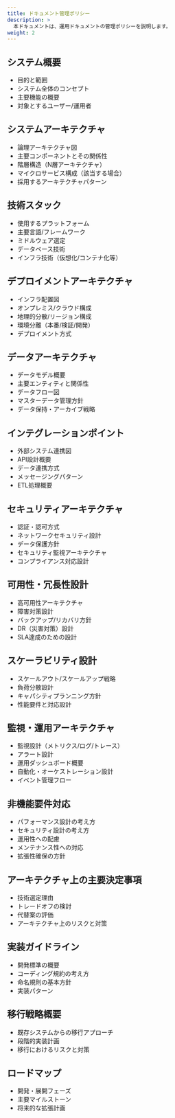```yaml
---
title: ドキュメント管理ポリシー
description: >
  本ドキュメントは、運用ドキュメントの管理ポリシーを説明します。
weight: 2
---
```


## システム概要

- 目的と範囲
- システム全体のコンセプト
- 主要機能の概要
- 対象とするユーザー/運用者

## システムアーキテクチャ

- 論理アーキテクチャ図
- 主要コンポーネントとその関係性
- 階層構造（N層アーキテクチャ）
- マイクロサービス構成（該当する場合）
- 採用するアーキテクチャパターン

## 技術スタック

- 使用するプラットフォーム
- 主要言語/フレームワーク
- ミドルウェア選定
- データベース技術
- インフラ技術（仮想化/コンテナ化等）

## デプロイメントアーキテクチャ

- インフラ配置図
- オンプレミス/クラウド構成
- 地理的分散/リージョン構成
- 環境分離（本番/検証/開発）
- デプロイメント方式

## データアーキテクチャ

- データモデル概要
- 主要エンティティと関係性
- データフロー図
- マスターデータ管理方針
- データ保持・アーカイブ戦略

## インテグレーションポイント

- 外部システム連携図
- API設計概要
- データ連携方式
- メッセージングパターン
- ETL処理概要

## セキュリティアーキテクチャ

- 認証・認可方式
- ネットワークセキュリティ設計
- データ保護方針
- セキュリティ監視アーキテクチャ
- コンプライアンス対応設計

## 可用性・冗長性設計

- 高可用性アーキテクチャ
- 障害対策設計
- バックアップ/リカバリ方針
- DR（災害対策）設計
- SLA達成のための設計

## スケーラビリティ設計

- スケールアウト/スケールアップ戦略
- 負荷分散設計
- キャパシティプランニング方針
- 性能要件と対応設計

## 監視・運用アーキテクチャ

- 監視設計（メトリクス/ログ/トレース）
- アラート設計
- 運用ダッシュボード概要
- 自動化・オーケストレーション設計
- イベント管理フロー

## 非機能要件対応

- パフォーマンス設計の考え方
- セキュリティ設計の考え方
- 運用性への配慮
- メンテナンス性への対応
- 拡張性確保の方針

## アーキテクチャ上の主要決定事項

- 技術選定理由
- トレードオフの検討
- 代替案の評価
- アーキテクチャ上のリスクと対策

## 実装ガイドライン

- 開発標準の概要
- コーディング規約の考え方
- 命名規則の基本方針
- 実装パターン

## 移行戦略概要

- 既存システムからの移行アプローチ
- 段階的実装計画
- 移行におけるリスクと対策

## ロードマップ

- 開発・展開フェーズ
- 主要マイルストーン
- 将来的な拡張計画